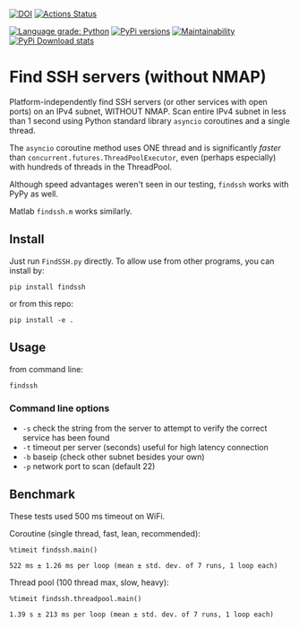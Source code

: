 [![DOI](https://zenodo.org/badge/DOI/10.5281/zenodo.1431634.svg)](https://doi.org/10.5281/zenodo.1431634)
[![Actions Status](https://github.com/scivision/findssh/workflows/ci/badge.svg)](https://github.com/scivision/findssh/actions)

[![Language grade: Python](https://img.shields.io/lgtm/grade/python/g/scivision/findssh.svg?logo=lgtm&logoWidth=18)](https://lgtm.com/projects/g/scivision/findssh/context:python)
[![PyPi versions](https://img.shields.io/pypi/pyversions/findssh.svg)](https://pypi.python.org/pypi/findssh)
[![Maintainability](https://api.codeclimate.com/v1/badges/c7409d3c78d12c3df14b/maintainability)](https://codeclimate.com/github/scivision/findssh/maintainability)
[![PyPi Download stats](http://pepy.tech/badge/findssh)](http://pepy.tech/project/findssh)

# Find SSH servers (without NMAP)

Platform-independently find SSH servers (or other services with open ports) on an IPv4 subnet, WITHOUT NMAP.
Scan entire IPv4 subnet in less than 1 second using Python standard library `asyncio`  coroutines and a single thread.

The `asyncio` coroutine method uses ONE thread and is significantly *faster* than `concurrent.futures.ThreadPoolExecutor`, even (perhaps especially) with hundreds of threads in the ThreadPool.

Although speed advantages weren't seen in our testing, `findssh` works with PyPy as well.

Matlab `findssh.m` works similarly.

## Install

Just run `FindSSH.py` directly.
To allow use from other programs, you can install by:

    pip install findssh

or from this repo:

    pip install -e .


## Usage

from command line:
```sh
findssh
```


### Command line options

* `-s`  check the string from the server to attempt to verify the correct service has been found
* `-t` timeout per server (seconds)  useful for high latency connection
* `-b` baseip (check other subnet besides your own)
* `-p` network port to scan (default 22)

## Benchmark

These tests used 500 ms timeout on WiFi.

Coroutine (single thread, fast, lean, recommended):

```ipython
%timeit findssh.main()

522 ms ± 1.26 ms per loop (mean ± std. dev. of 7 runs, 1 loop each)
```

Thread pool (100 thread max, slow, heavy):

```ipython
%timeit findssh.threadpool.main()

1.39 s ± 213 ms per loop (mean ± std. dev. of 7 runs, 1 loop each)
```
